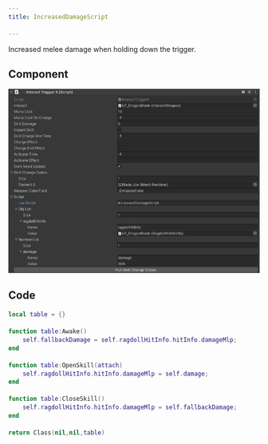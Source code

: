 ```yaml
---
title: IncreasedDamageScript

---
```


Increased melee damage when holding down the trigger.

## Component

![Component](/img/script-increased-damage1.png)

## Code

```lua
local table = {}

function table:Awake()
    self.fallbackDamage = self.ragdollHitInfo.hitInfo.damageMlp;
end

function table:OpenSkill(attach)
    self.ragdollHitInfo.hitInfo.damageMlp = self.damage;
end

function table:CloseSkill()
    self.ragdollHitInfo.hitInfo.damageMlp = self.fallbackDamage;
end

return Class(nil,nil,table)
```
